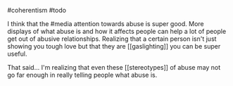 #coherentism
#todo

I think that the #media attention towards abuse is super good. More displays of what abuse is and how it affects people can help a lot of people get out of abusive relationships. Realizing that a certain person isn't just showing you tough love but that they are [[gaslighting]] you can be super useful.

That said... I'm realizing that even these [[stereotypes]] of abuse may not go far enough in really telling people what abuse is. 
